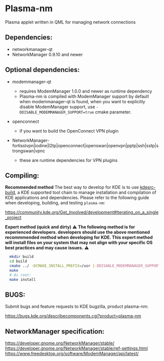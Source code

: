 Plasma-nm
========================

Plasma applet written in QML for managing network connections

Dependencies:
-------------
  * networkmanager-qt
  * NetworkManager 0.9.10 and newer

Optional dependencies:
---------------------
  * modemmanager-qt
    - requires ModemManager 1.0.0 and newer as runtime dependency
    - Plasma-nm is compiled with ModemManager support by default when modemmanager-qt is found,
      when you want to explicitly disable ModemManager support, use `-DDISABLE_MODEMMANAGER_SUPPORT=true` cmake parameter.

  * openconnect
    - if you want to build the OpenConnect VPN plugin

  * NetworkManager-fortisslvpn|iodine|l2tp|openconnect|openswan|openvpn|pptp|ssh|sstp|strongswan|vpnc
    - these are runtime dependencies for VPN plugins

Compiling:
----------
**Recommended method**
The best way to develop for KDE is to use [kdesrc-build](https://kdesrc-build.kde.org/), a KDE supported tool chain to manage installation and compilation of KDE applications and dependencies. Please refer to the following guide when developing, building, and testing `plasma-nm`:

https://community.kde.org/Get_Involved/development#Iterating_on_a_single_project

**Expert method (quick and dirty)**
:warning: **The following method is for experienced developers. developers should use the above mentioned recommmended method when developing for KDE. This expert method will install files on your system that may not align with your specific OS best practices and may cause issues.** :warning:

```sh
  mkdir build
  cd build
  cmake ../ -DCMAKE_INSTALL_PREFIX=/usr [-DDISABLE_MODEMMANAGER_SUPPORT=true]
  make
  # As root:
  make install
```

BUGS:
-----
Submit bugs and feature requests to KDE bugzilla, product plasma-nm:

https://bugs.kde.org/describecomponents.cgi?product=plasma-nm


NetworkManager specification:
------------------------------
https://developer.gnome.org/NetworkManager/stable/
https://developer.gnome.org/NetworkManager/stable/ref-settings.html
https://www.freedesktop.org/software/ModemManager/api/latest/
